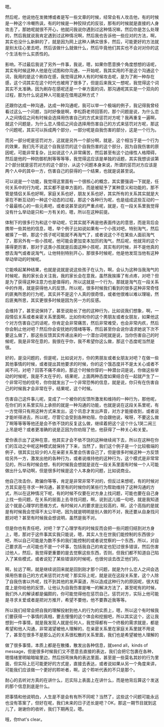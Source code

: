 嗯。

然后呢，他说他在发微博或者是写一些文章的时候，经常会有人攻击他，有的时候是一种这个冷嘲热讽，有的时候是一种狡辩式的反驳，那有的时候就是直接的人身攻击了，那她呢就很不开心，他就问我说你遇到过这种情况嘛，然后你是怎么处理的，然后我就说我肯定遇到过这种情况啊，然后我也告诉他一些应对的方法，啊，其实也没什么新鲜的了，就是因为网上这种人确实很多，然后，可能更好的方法就是别太往心里去吧，然后该做什么就做什么，然后毕竟他们其实也不会对对你的这个生活有什么实质性的。

影响，不过最后我说了另外一件事，我说，嗯，如果你愿意换个角度想想的话呢，其实有时候这种人他是在试图和你沟通，一开始呢，我其实用的不是这个沟通这个词，我用的是这个刷存在感，我觉得这种人有的时候攻击呢，是为了刷一种存在感，这个词其实在这个时代也被用了很多了，但是后来我又一想呢，我觉得这个词其实不太准确，因为刷存在感呢还是一个单方面的词，那沟通呢其实是一个双向的过程，那为什么说这种人可能是在借用这种方式？

还跟你达成一种沟通，达成一种沟通呢，我可以举一个极端的例子，我记得我曾经看过这么一个问题，当时好像是啊，李松蔚老师回答的，那个问题是说，为什么恋人之间情侣之间有时候会选择用伤害自己的方式来惩罚对方呢？我再重复一遍啊，就这个问题是，为什么恋人情侣之间会选择用伤害自己的方式来惩罚对方呢，那这个问题呢，其实可以拆成两个部分，一部分呢是自我伤害的部分，这是一个行为。

而另一部分呢是惩罚对方，这就是另外一个部分啊，就是，这个相当于是一个行为的效果，我们先不说这个自我惩罚的这个自我伤害的这个部分，因为自我伤害的原因呢，可能非常复杂，比如说这个人非常痛苦，然后甚至有这个边缘性人格障碍，然后是他的一种防御机制等等等等，我觉得这应该是单独的话题，其实我想谈谈第2个部分就是惩罚对方的这个部分，从这个问题本身来说，所谓的惩罚对方应该是两个人中的其中一方，伤害自己的获得的一个结果，也就是说甚至说。

可以说是一个功能，我觉得这里面有一个很核心的概念，其实要强调一下就是，任何关系中的行为呢，其实都不是单方面的，而是被赋予了某种意义和功能的，那不管是情侣关系也好啊，家庭关系也好，朋友关系也好，其实所有的关系其实就是大家在不断互动的一种这个动态的过程，那这个各种行为呢，也是组成这些互动的一个最最核心的一些元素吧，或者说甚至说的严重点呢，就是，在一段关系里我觉得没有什么举动是只和一方有关的，嗯，所以在这种前提。

体制下的很多行为和这个举动呢，它其实就不再是他表面传达的意思，而是背后会携带一些其他的信息，嗯，举个例子比如说如果有一个小孩对吧，特别淘气，然后被揍了一顿，那这个孩子呢可能就不再淘气了，或者说这个不在某些人面前淘气了，那另外有一些小孩呢，他可能会更加变本加厉的淘气，然后呢，他就背的这个揍得更厉害，那对于这类小孩就是后面这种小孩呢，其实有的时候，并不是他真的想去淘气或者说淘气，让他特别特别开心，那很多时候呢，他是他发现当他有这种举动举动的时候呢。

它能唤起某种结果，也就是说就是说这些孩子在认为，啊，会认为这种当我淘气的时候呢，我的家长会关注我，我的家长会在意我，虽然我挨揍了有点疼，对吧？但是为了获得这种注意力也是值得的，所以这就是一个行为，那就是淘气在一段关系中的作用，就是获得他人的反馈，所以呢，很多时候我们看到的很多这种非常奇怪的匪夷所思的行为呢，其实并不是这个人真的很奇怪，或者他很难以难以理喻，然后匪夷所思，其实更很多时候是因为另一方的反感。

会维持了，甚至说保持了，甚至说助长了他的这种行为，比如说我们想象，啊，一段情侣关系或者亲密关系里面啊，比如你和你的这个男朋友或者女朋友，如果他这个对方伤害自己的话呢，你肯定会非常痛苦，然后非常难受，也会非常内疚，然后你会制止他对吧？然后你会安抚她的情绪等等，然后甚至你会说你请求她说下次不要这么做了，那这些反馈其实传递出来的一个潜台词呢就是说，当你伤害自己的时候呢，我是非常在意的，我很在乎你，我不希望你这么做，那这个态度呢当然是很。

好的，是没问题的，但是呢，比如说对方，你的男朋友或者女朋友对吧？在做一些其他事情的时候，或者提出其他要求的时候，你的这个饿态度并不是太关心或者不闻不问，对吧？回答不痛不痒的，那这个时候你穿的一种潜台词是说，你做这些举动的时候呢，我是不太在乎的，结果呢，上面两种态度如果结合在一起就产生了一个非常可怕的信号，你你就发出了一个非常恐怖的信息，就是说，你只有在伤害自己的时候我才会非常在乎，结果呢，这个时候。

伤害自己这件事儿呢，变成了一个被你的反馈所激发和维持的一种行为，那他呢，在你们的关系里实际上承担的就是一种沟通的功能，也就是说在这段关系里呢，有一方觉得只有用这种方式来发出，这个讯息才发出声音，对方才能接收到，或者说才能听得进去，所以呢，尽管它会受到各种劝阻，你会跟他说，唉呀，不要这么做了啊等等等等他还是会不依不饶的反复这么做，继续着把这个这个什么1哭二闹三上吊是吧？或者更准确的说是正因为你劝阻了他，他获得了一种关心和关爱。

爱你表示出了这种在意，他其实才会不依不饶的这种继续闹下去，所以在这种在你们的互动之中呢这种模式就保持了下来，当然了，我们这个例子是一个比较极端的例子，很其实比较少的人在亲密关系里会伤害自己了，但是很多时候这种一方反馈给另外一方，激发出他的各种行为，或者说维持他的这种行为，这个模式是非常常见的，所以有时候会想，有的时候我会想就是说在一段关系里面有时候一个人可能做出什么举动啊，但是很多时候是这个人本身的问题，比如说商业。

他自己攻击你，欺骗你等等，肯定是非常非常不对的，但反过来想呢，有的时候对方其实是在寻求一种沟通，甚至有的时候你的某些行为帮助维持了这种沟通的方式，所以在这种情况下呢，有的时候不仅要在对方身上找问题，可能也要在自己身上找一些问题，在关系的层面上去寻找问题，啊，说到这儿插一句吧，就是我知道这个就是心理学的思维方式，有时候对人的要求是比较高的，啊，这个高指的是就是有时候我会觉得不太公平吧，因为就是明明是别人做的不对，我还要从自身找问题对吧？甚至有时候我会想说明，虽然是我不对。

但是你也有责任吧，对吧？学了心理学有的时候反而会把一些问题归结到对方身上，嗯，那对于这件事其实我只能说，嗯，其实人生在世我们能控制的东西很少吧，所以自己可能是为数不多的我们能控制的或者说觉察的一个东西，所以，对自己要求高一点可能也不是一个坏事，包括我自己的肯定也犯过很多错误，然后伤害过他人，然后，我觉得更重要的是去觉察这些东西，否则，但我们都不知道自己陷入了某些模式，或者说犯了某些错误的时候呢，也很何谈去改正他们的。

啊，扯远了啊，就是继续说回来就是回到刚才那个问题，就是为什么恋人之间会选择用伤害自己的方式来惩罚对方呢？那实际上呢，就是说在这段关系里，这个人除了自我伤害以外呢，找不到其他的发声渠道，所以造成这种行为的原因呢，很大程度上是你给他的反馈，让他认为自我伤害是唯一的解决方法了，甚至呢有的时候，我们外人的解读都是偏颇的，你可能觉得他在惩罚自己，惩罚对方，实际上他可能是寻求关爱或者是把对方推开，希望不要他，他不要靠近我等等。

所以我们经常会把自我的理解投射到他人的行为的实质上，嗯，所以这个有时候我们要获得一个事情的真相，要去慢慢的这个体会和挖掘吧，所以其实这个，这让我想到一件事情，就是我发现人就是任何人，我觉得都有一个终极的需求就是，都是希望和他人沟通，非常渴望被他人理解的，在亲密关系里在家庭关系里就不用说了，甚至在很多不是那么近的关系很松散的关系里面，我们也是希望被他人理解的

做了很多事情，本质上都是在散播，散发出各种信息，就send all，kinds of message，但是很多时候我们又不愿意去直接的表达，我们会把它包裹在各种，嗯情绪里明喻暗喻里边，然后拐弯抹角的表达里面，甚至是一些莫名其妙的行为里面，但实际上厄可能更好的方式是，直接去表达，或者说如果从另一个角度来讲，可能我们应该做一个更好的聆听者，啊，这个聆听代表的不只是那个。

耐心的去听对方真的在讲什么，厄实际上表面上在讲什么，而是他背后算这个发送的那个信息到底是什么。

把事情和他说明白，人生是不是会有有所不同呢？当然了，这些这个问题可能永远也没有答案了，但好在呢，我们未来的日子还长是吧？OK，那这一期节目就到这儿了，谢谢你的收听，我们下期再见，嗯。

哦，你that's clear。



